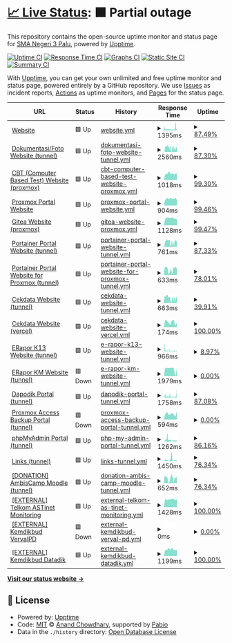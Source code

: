 # [📈 Live Status](https://status.sman3palu.sch.id): <!--live status--> **🟧 Partial outage**

This repository contains the open-source uptime monitor and status page for [SMA Negeri 3 Palu](https://sman3palu.sch.id), powered by [Upptime](https://github.com/upptime/upptime).

[![Uptime CI](https://github.com/smantriplw/uptime-services/workflows/Uptime%20CI/badge.svg)](https://github.com/smantriplw/uptime-services/actions?query=workflow%3A%22Uptime+CI%22)
[![Response Time CI](https://github.com/smantriplw/uptime-services/workflows/Response%20Time%20CI/badge.svg)](https://github.com/smantriplw/uptime-services/actions?query=workflow%3A%22Response+Time+CI%22)
[![Graphs CI](https://github.com/smantriplw/uptime-services/workflows/Graphs%20CI/badge.svg)](https://github.com/smantriplw/uptime-services/actions?query=workflow%3A%22Graphs+CI%22)
[![Static Site CI](https://github.com/smantriplw/uptime-services/workflows/Static%20Site%20CI/badge.svg)](https://github.com/smantriplw/uptime-services/actions?query=workflow%3A%22Static+Site+CI%22)
[![Summary CI](https://github.com/smantriplw/uptime-services/workflows/Summary%20CI/badge.svg)](https://github.com/smantriplw/uptime-services/actions?query=workflow%3A%22Summary+CI%22)

With [Upptime](https://upptime.js.org), you can get your own unlimited and free uptime monitor and status page, powered entirely by a GitHub repository. We use [Issues](https://github.com/smantriplw/uptime-services/issues) as incident reports, [Actions](https://github.com/smantriplw/uptime-services/actions) as uptime monitors, and [Pages](https://status.sman3palu.sch.id) for the status page.

<!--start: status pages-->
<!-- This summary is generated by Upptime (https://github.com/upptime/upptime) -->
<!-- Do not edit this manually, your changes will be overwritten -->
<!-- prettier-ignore -->
| URL | Status | History | Response Time | Uptime |
| --- | ------ | ------- | ------------- | ------ |
| <img alt="" src="https://icons.duckduckgo.com/ip3/sman3palu.sch.id.ico" height="13"> [Website](https://sman3palu.sch.id) | 🟩 Up | [website.yml](https://github.com/smantriplw/uptime-services/commits/HEAD/history/website.yml) | <details><summary><img alt="Response time graph" src="./graphs/website/response-time-week.png" height="20"> 1395ms</summary><br><a href="https://status.sman3palu.sch.id/history/website"><img alt="Response time 1054" src="https://img.shields.io/endpoint?url=https%3A%2F%2Fraw.githubusercontent.com%2Fsmantriplw%2Fuptime-services%2FHEAD%2Fapi%2Fwebsite%2Fresponse-time.json"></a><br><a href="https://status.sman3palu.sch.id/history/website"><img alt="24-hour response time 1750" src="https://img.shields.io/endpoint?url=https%3A%2F%2Fraw.githubusercontent.com%2Fsmantriplw%2Fuptime-services%2FHEAD%2Fapi%2Fwebsite%2Fresponse-time-day.json"></a><br><a href="https://status.sman3palu.sch.id/history/website"><img alt="7-day response time 1395" src="https://img.shields.io/endpoint?url=https%3A%2F%2Fraw.githubusercontent.com%2Fsmantriplw%2Fuptime-services%2FHEAD%2Fapi%2Fwebsite%2Fresponse-time-week.json"></a><br><a href="https://status.sman3palu.sch.id/history/website"><img alt="30-day response time 1144" src="https://img.shields.io/endpoint?url=https%3A%2F%2Fraw.githubusercontent.com%2Fsmantriplw%2Fuptime-services%2FHEAD%2Fapi%2Fwebsite%2Fresponse-time-month.json"></a><br><a href="https://status.sman3palu.sch.id/history/website"><img alt="1-year response time 1054" src="https://img.shields.io/endpoint?url=https%3A%2F%2Fraw.githubusercontent.com%2Fsmantriplw%2Fuptime-services%2FHEAD%2Fapi%2Fwebsite%2Fresponse-time-year.json"></a></details> | <details><summary><a href="https://status.sman3palu.sch.id/history/website">87.49%</a></summary><a href="https://status.sman3palu.sch.id/history/website"><img alt="All-time uptime 70.19%" src="https://img.shields.io/endpoint?url=https%3A%2F%2Fraw.githubusercontent.com%2Fsmantriplw%2Fuptime-services%2FHEAD%2Fapi%2Fwebsite%2Fuptime.json"></a><br><a href="https://status.sman3palu.sch.id/history/website"><img alt="24-hour uptime 94.50%" src="https://img.shields.io/endpoint?url=https%3A%2F%2Fraw.githubusercontent.com%2Fsmantriplw%2Fuptime-services%2FHEAD%2Fapi%2Fwebsite%2Fuptime-day.json"></a><br><a href="https://status.sman3palu.sch.id/history/website"><img alt="7-day uptime 87.49%" src="https://img.shields.io/endpoint?url=https%3A%2F%2Fraw.githubusercontent.com%2Fsmantriplw%2Fuptime-services%2FHEAD%2Fapi%2Fwebsite%2Fuptime-week.json"></a><br><a href="https://status.sman3palu.sch.id/history/website"><img alt="30-day uptime 69.87%" src="https://img.shields.io/endpoint?url=https%3A%2F%2Fraw.githubusercontent.com%2Fsmantriplw%2Fuptime-services%2FHEAD%2Fapi%2Fwebsite%2Fuptime-month.json"></a><br><a href="https://status.sman3palu.sch.id/history/website"><img alt="1-year uptime 70.19%" src="https://img.shields.io/endpoint?url=https%3A%2F%2Fraw.githubusercontent.com%2Fsmantriplw%2Fuptime-services%2FHEAD%2Fapi%2Fwebsite%2Fuptime-year.json"></a></details>
| <img alt="" src="https://icons.duckduckgo.com/ip3/dokumentasi.sman3palu.sch.id.ico" height="13"> [Dokumentasi/Foto Website (tunnel)](https://dokumentasi.sman3palu.sch.id/owncloud) | 🟩 Up | [dokumentasi-foto-website-tunnel.yml](https://github.com/smantriplw/uptime-services/commits/HEAD/history/dokumentasi-foto-website-tunnel.yml) | <details><summary><img alt="Response time graph" src="./graphs/dokumentasi-foto-website-tunnel/response-time-week.png" height="20"> 2560ms</summary><br><a href="https://status.sman3palu.sch.id/history/dokumentasi-foto-website-tunnel"><img alt="Response time 3926" src="https://img.shields.io/endpoint?url=https%3A%2F%2Fraw.githubusercontent.com%2Fsmantriplw%2Fuptime-services%2FHEAD%2Fapi%2Fdokumentasi-foto-website-tunnel%2Fresponse-time.json"></a><br><a href="https://status.sman3palu.sch.id/history/dokumentasi-foto-website-tunnel"><img alt="24-hour response time 2379" src="https://img.shields.io/endpoint?url=https%3A%2F%2Fraw.githubusercontent.com%2Fsmantriplw%2Fuptime-services%2FHEAD%2Fapi%2Fdokumentasi-foto-website-tunnel%2Fresponse-time-day.json"></a><br><a href="https://status.sman3palu.sch.id/history/dokumentasi-foto-website-tunnel"><img alt="7-day response time 2560" src="https://img.shields.io/endpoint?url=https%3A%2F%2Fraw.githubusercontent.com%2Fsmantriplw%2Fuptime-services%2FHEAD%2Fapi%2Fdokumentasi-foto-website-tunnel%2Fresponse-time-week.json"></a><br><a href="https://status.sman3palu.sch.id/history/dokumentasi-foto-website-tunnel"><img alt="30-day response time 4063" src="https://img.shields.io/endpoint?url=https%3A%2F%2Fraw.githubusercontent.com%2Fsmantriplw%2Fuptime-services%2FHEAD%2Fapi%2Fdokumentasi-foto-website-tunnel%2Fresponse-time-month.json"></a><br><a href="https://status.sman3palu.sch.id/history/dokumentasi-foto-website-tunnel"><img alt="1-year response time 3926" src="https://img.shields.io/endpoint?url=https%3A%2F%2Fraw.githubusercontent.com%2Fsmantriplw%2Fuptime-services%2FHEAD%2Fapi%2Fdokumentasi-foto-website-tunnel%2Fresponse-time-year.json"></a></details> | <details><summary><a href="https://status.sman3palu.sch.id/history/dokumentasi-foto-website-tunnel">87.30%</a></summary><a href="https://status.sman3palu.sch.id/history/dokumentasi-foto-website-tunnel"><img alt="All-time uptime 70.21%" src="https://img.shields.io/endpoint?url=https%3A%2F%2Fraw.githubusercontent.com%2Fsmantriplw%2Fuptime-services%2FHEAD%2Fapi%2Fdokumentasi-foto-website-tunnel%2Fuptime.json"></a><br><a href="https://status.sman3palu.sch.id/history/dokumentasi-foto-website-tunnel"><img alt="24-hour uptime 93.15%" src="https://img.shields.io/endpoint?url=https%3A%2F%2Fraw.githubusercontent.com%2Fsmantriplw%2Fuptime-services%2FHEAD%2Fapi%2Fdokumentasi-foto-website-tunnel%2Fuptime-day.json"></a><br><a href="https://status.sman3palu.sch.id/history/dokumentasi-foto-website-tunnel"><img alt="7-day uptime 87.30%" src="https://img.shields.io/endpoint?url=https%3A%2F%2Fraw.githubusercontent.com%2Fsmantriplw%2Fuptime-services%2FHEAD%2Fapi%2Fdokumentasi-foto-website-tunnel%2Fuptime-week.json"></a><br><a href="https://status.sman3palu.sch.id/history/dokumentasi-foto-website-tunnel"><img alt="30-day uptime 69.86%" src="https://img.shields.io/endpoint?url=https%3A%2F%2Fraw.githubusercontent.com%2Fsmantriplw%2Fuptime-services%2FHEAD%2Fapi%2Fdokumentasi-foto-website-tunnel%2Fuptime-month.json"></a><br><a href="https://status.sman3palu.sch.id/history/dokumentasi-foto-website-tunnel"><img alt="1-year uptime 70.21%" src="https://img.shields.io/endpoint?url=https%3A%2F%2Fraw.githubusercontent.com%2Fsmantriplw%2Fuptime-services%2FHEAD%2Fapi%2Fdokumentasi-foto-website-tunnel%2Fuptime-year.json"></a></details>
| <img alt="" src="https://icons.duckduckgo.com/ip3/cbt.sman3palu.sch.id.ico" height="13"> [CBT (Computer Based Test) Website (proxmox)](https://cbt.sman3palu.sch.id) | 🟩 Up | [cbt-computer-based-test-website-proxmox.yml](https://github.com/smantriplw/uptime-services/commits/HEAD/history/cbt-computer-based-test-website-proxmox.yml) | <details><summary><img alt="Response time graph" src="./graphs/cbt-computer-based-test-website-proxmox/response-time-week.png" height="20"> 1018ms</summary><br><a href="https://status.sman3palu.sch.id/history/cbt-computer-based-test-website-proxmox"><img alt="Response time 924" src="https://img.shields.io/endpoint?url=https%3A%2F%2Fraw.githubusercontent.com%2Fsmantriplw%2Fuptime-services%2FHEAD%2Fapi%2Fcbt-computer-based-test-website-proxmox%2Fresponse-time.json"></a><br><a href="https://status.sman3palu.sch.id/history/cbt-computer-based-test-website-proxmox"><img alt="24-hour response time 1061" src="https://img.shields.io/endpoint?url=https%3A%2F%2Fraw.githubusercontent.com%2Fsmantriplw%2Fuptime-services%2FHEAD%2Fapi%2Fcbt-computer-based-test-website-proxmox%2Fresponse-time-day.json"></a><br><a href="https://status.sman3palu.sch.id/history/cbt-computer-based-test-website-proxmox"><img alt="7-day response time 1018" src="https://img.shields.io/endpoint?url=https%3A%2F%2Fraw.githubusercontent.com%2Fsmantriplw%2Fuptime-services%2FHEAD%2Fapi%2Fcbt-computer-based-test-website-proxmox%2Fresponse-time-week.json"></a><br><a href="https://status.sman3palu.sch.id/history/cbt-computer-based-test-website-proxmox"><img alt="30-day response time 939" src="https://img.shields.io/endpoint?url=https%3A%2F%2Fraw.githubusercontent.com%2Fsmantriplw%2Fuptime-services%2FHEAD%2Fapi%2Fcbt-computer-based-test-website-proxmox%2Fresponse-time-month.json"></a><br><a href="https://status.sman3palu.sch.id/history/cbt-computer-based-test-website-proxmox"><img alt="1-year response time 924" src="https://img.shields.io/endpoint?url=https%3A%2F%2Fraw.githubusercontent.com%2Fsmantriplw%2Fuptime-services%2FHEAD%2Fapi%2Fcbt-computer-based-test-website-proxmox%2Fresponse-time-year.json"></a></details> | <details><summary><a href="https://status.sman3palu.sch.id/history/cbt-computer-based-test-website-proxmox">99.30%</a></summary><a href="https://status.sman3palu.sch.id/history/cbt-computer-based-test-website-proxmox"><img alt="All-time uptime 99.49%" src="https://img.shields.io/endpoint?url=https%3A%2F%2Fraw.githubusercontent.com%2Fsmantriplw%2Fuptime-services%2FHEAD%2Fapi%2Fcbt-computer-based-test-website-proxmox%2Fuptime.json"></a><br><a href="https://status.sman3palu.sch.id/history/cbt-computer-based-test-website-proxmox"><img alt="24-hour uptime 100.00%" src="https://img.shields.io/endpoint?url=https%3A%2F%2Fraw.githubusercontent.com%2Fsmantriplw%2Fuptime-services%2FHEAD%2Fapi%2Fcbt-computer-based-test-website-proxmox%2Fuptime-day.json"></a><br><a href="https://status.sman3palu.sch.id/history/cbt-computer-based-test-website-proxmox"><img alt="7-day uptime 99.30%" src="https://img.shields.io/endpoint?url=https%3A%2F%2Fraw.githubusercontent.com%2Fsmantriplw%2Fuptime-services%2FHEAD%2Fapi%2Fcbt-computer-based-test-website-proxmox%2Fuptime-week.json"></a><br><a href="https://status.sman3palu.sch.id/history/cbt-computer-based-test-website-proxmox"><img alt="30-day uptime 99.47%" src="https://img.shields.io/endpoint?url=https%3A%2F%2Fraw.githubusercontent.com%2Fsmantriplw%2Fuptime-services%2FHEAD%2Fapi%2Fcbt-computer-based-test-website-proxmox%2Fuptime-month.json"></a><br><a href="https://status.sman3palu.sch.id/history/cbt-computer-based-test-website-proxmox"><img alt="1-year uptime 99.49%" src="https://img.shields.io/endpoint?url=https%3A%2F%2Fraw.githubusercontent.com%2Fsmantriplw%2Fuptime-services%2FHEAD%2Fapi%2Fcbt-computer-based-test-website-proxmox%2Fuptime-year.json"></a></details>
| <img alt="" src="https://icons.duckduckgo.com/ip3/proxmox.sman3palu.sch.id.ico" height="13"> [Proxmox Portal Website](https://proxmox.sman3palu.sch.id) | 🟩 Up | [proxmox-portal-website.yml](https://github.com/smantriplw/uptime-services/commits/HEAD/history/proxmox-portal-website.yml) | <details><summary><img alt="Response time graph" src="./graphs/proxmox-portal-website/response-time-week.png" height="20"> 904ms</summary><br><a href="https://status.sman3palu.sch.id/history/proxmox-portal-website"><img alt="Response time 872" src="https://img.shields.io/endpoint?url=https%3A%2F%2Fraw.githubusercontent.com%2Fsmantriplw%2Fuptime-services%2FHEAD%2Fapi%2Fproxmox-portal-website%2Fresponse-time.json"></a><br><a href="https://status.sman3palu.sch.id/history/proxmox-portal-website"><img alt="24-hour response time 727" src="https://img.shields.io/endpoint?url=https%3A%2F%2Fraw.githubusercontent.com%2Fsmantriplw%2Fuptime-services%2FHEAD%2Fapi%2Fproxmox-portal-website%2Fresponse-time-day.json"></a><br><a href="https://status.sman3palu.sch.id/history/proxmox-portal-website"><img alt="7-day response time 904" src="https://img.shields.io/endpoint?url=https%3A%2F%2Fraw.githubusercontent.com%2Fsmantriplw%2Fuptime-services%2FHEAD%2Fapi%2Fproxmox-portal-website%2Fresponse-time-week.json"></a><br><a href="https://status.sman3palu.sch.id/history/proxmox-portal-website"><img alt="30-day response time 884" src="https://img.shields.io/endpoint?url=https%3A%2F%2Fraw.githubusercontent.com%2Fsmantriplw%2Fuptime-services%2FHEAD%2Fapi%2Fproxmox-portal-website%2Fresponse-time-month.json"></a><br><a href="https://status.sman3palu.sch.id/history/proxmox-portal-website"><img alt="1-year response time 872" src="https://img.shields.io/endpoint?url=https%3A%2F%2Fraw.githubusercontent.com%2Fsmantriplw%2Fuptime-services%2FHEAD%2Fapi%2Fproxmox-portal-website%2Fresponse-time-year.json"></a></details> | <details><summary><a href="https://status.sman3palu.sch.id/history/proxmox-portal-website">99.46%</a></summary><a href="https://status.sman3palu.sch.id/history/proxmox-portal-website"><img alt="All-time uptime 99.53%" src="https://img.shields.io/endpoint?url=https%3A%2F%2Fraw.githubusercontent.com%2Fsmantriplw%2Fuptime-services%2FHEAD%2Fapi%2Fproxmox-portal-website%2Fuptime.json"></a><br><a href="https://status.sman3palu.sch.id/history/proxmox-portal-website"><img alt="24-hour uptime 100.00%" src="https://img.shields.io/endpoint?url=https%3A%2F%2Fraw.githubusercontent.com%2Fsmantriplw%2Fuptime-services%2FHEAD%2Fapi%2Fproxmox-portal-website%2Fuptime-day.json"></a><br><a href="https://status.sman3palu.sch.id/history/proxmox-portal-website"><img alt="7-day uptime 99.46%" src="https://img.shields.io/endpoint?url=https%3A%2F%2Fraw.githubusercontent.com%2Fsmantriplw%2Fuptime-services%2FHEAD%2Fapi%2Fproxmox-portal-website%2Fuptime-week.json"></a><br><a href="https://status.sman3palu.sch.id/history/proxmox-portal-website"><img alt="30-day uptime 99.52%" src="https://img.shields.io/endpoint?url=https%3A%2F%2Fraw.githubusercontent.com%2Fsmantriplw%2Fuptime-services%2FHEAD%2Fapi%2Fproxmox-portal-website%2Fuptime-month.json"></a><br><a href="https://status.sman3palu.sch.id/history/proxmox-portal-website"><img alt="1-year uptime 99.53%" src="https://img.shields.io/endpoint?url=https%3A%2F%2Fraw.githubusercontent.com%2Fsmantriplw%2Fuptime-services%2FHEAD%2Fapi%2Fproxmox-portal-website%2Fuptime-year.json"></a></details>
| <img alt="" src="https://icons.duckduckgo.com/ip3/git.sman3palu.sch.id.ico" height="13"> [Gitea Website (proxmox)](https://git.sman3palu.sch.id) | 🟩 Up | [gitea-website-proxmox.yml](https://github.com/smantriplw/uptime-services/commits/HEAD/history/gitea-website-proxmox.yml) | <details><summary><img alt="Response time graph" src="./graphs/gitea-website-proxmox/response-time-week.png" height="20"> 1128ms</summary><br><a href="https://status.sman3palu.sch.id/history/gitea-website-proxmox"><img alt="Response time 1991" src="https://img.shields.io/endpoint?url=https%3A%2F%2Fraw.githubusercontent.com%2Fsmantriplw%2Fuptime-services%2FHEAD%2Fapi%2Fgitea-website-proxmox%2Fresponse-time.json"></a><br><a href="https://status.sman3palu.sch.id/history/gitea-website-proxmox"><img alt="24-hour response time 971" src="https://img.shields.io/endpoint?url=https%3A%2F%2Fraw.githubusercontent.com%2Fsmantriplw%2Fuptime-services%2FHEAD%2Fapi%2Fgitea-website-proxmox%2Fresponse-time-day.json"></a><br><a href="https://status.sman3palu.sch.id/history/gitea-website-proxmox"><img alt="7-day response time 1128" src="https://img.shields.io/endpoint?url=https%3A%2F%2Fraw.githubusercontent.com%2Fsmantriplw%2Fuptime-services%2FHEAD%2Fapi%2Fgitea-website-proxmox%2Fresponse-time-week.json"></a><br><a href="https://status.sman3palu.sch.id/history/gitea-website-proxmox"><img alt="30-day response time 2035" src="https://img.shields.io/endpoint?url=https%3A%2F%2Fraw.githubusercontent.com%2Fsmantriplw%2Fuptime-services%2FHEAD%2Fapi%2Fgitea-website-proxmox%2Fresponse-time-month.json"></a><br><a href="https://status.sman3palu.sch.id/history/gitea-website-proxmox"><img alt="1-year response time 1991" src="https://img.shields.io/endpoint?url=https%3A%2F%2Fraw.githubusercontent.com%2Fsmantriplw%2Fuptime-services%2FHEAD%2Fapi%2Fgitea-website-proxmox%2Fresponse-time-year.json"></a></details> | <details><summary><a href="https://status.sman3palu.sch.id/history/gitea-website-proxmox">99.47%</a></summary><a href="https://status.sman3palu.sch.id/history/gitea-website-proxmox"><img alt="All-time uptime 98.56%" src="https://img.shields.io/endpoint?url=https%3A%2F%2Fraw.githubusercontent.com%2Fsmantriplw%2Fuptime-services%2FHEAD%2Fapi%2Fgitea-website-proxmox%2Fuptime.json"></a><br><a href="https://status.sman3palu.sch.id/history/gitea-website-proxmox"><img alt="24-hour uptime 100.00%" src="https://img.shields.io/endpoint?url=https%3A%2F%2Fraw.githubusercontent.com%2Fsmantriplw%2Fuptime-services%2FHEAD%2Fapi%2Fgitea-website-proxmox%2Fuptime-day.json"></a><br><a href="https://status.sman3palu.sch.id/history/gitea-website-proxmox"><img alt="7-day uptime 99.47%" src="https://img.shields.io/endpoint?url=https%3A%2F%2Fraw.githubusercontent.com%2Fsmantriplw%2Fuptime-services%2FHEAD%2Fapi%2Fgitea-website-proxmox%2Fuptime-week.json"></a><br><a href="https://status.sman3palu.sch.id/history/gitea-website-proxmox"><img alt="30-day uptime 98.53%" src="https://img.shields.io/endpoint?url=https%3A%2F%2Fraw.githubusercontent.com%2Fsmantriplw%2Fuptime-services%2FHEAD%2Fapi%2Fgitea-website-proxmox%2Fuptime-month.json"></a><br><a href="https://status.sman3palu.sch.id/history/gitea-website-proxmox"><img alt="1-year uptime 98.56%" src="https://img.shields.io/endpoint?url=https%3A%2F%2Fraw.githubusercontent.com%2Fsmantriplw%2Fuptime-services%2FHEAD%2Fapi%2Fgitea-website-proxmox%2Fuptime-year.json"></a></details>
| <img alt="" src="https://icons.duckduckgo.com/ip3/docker.sman3palu.sch.id.ico" height="13"> [Portainer Portal Website (tunnel)](https://docker.sman3palu.sch.id) | 🟩 Up | [portainer-portal-website-tunnel.yml](https://github.com/smantriplw/uptime-services/commits/HEAD/history/portainer-portal-website-tunnel.yml) | <details><summary><img alt="Response time graph" src="./graphs/portainer-portal-website-tunnel/response-time-week.png" height="20"> 761ms</summary><br><a href="https://status.sman3palu.sch.id/history/portainer-portal-website-tunnel"><img alt="Response time 786" src="https://img.shields.io/endpoint?url=https%3A%2F%2Fraw.githubusercontent.com%2Fsmantriplw%2Fuptime-services%2FHEAD%2Fapi%2Fportainer-portal-website-tunnel%2Fresponse-time.json"></a><br><a href="https://status.sman3palu.sch.id/history/portainer-portal-website-tunnel"><img alt="24-hour response time 716" src="https://img.shields.io/endpoint?url=https%3A%2F%2Fraw.githubusercontent.com%2Fsmantriplw%2Fuptime-services%2FHEAD%2Fapi%2Fportainer-portal-website-tunnel%2Fresponse-time-day.json"></a><br><a href="https://status.sman3palu.sch.id/history/portainer-portal-website-tunnel"><img alt="7-day response time 761" src="https://img.shields.io/endpoint?url=https%3A%2F%2Fraw.githubusercontent.com%2Fsmantriplw%2Fuptime-services%2FHEAD%2Fapi%2Fportainer-portal-website-tunnel%2Fresponse-time-week.json"></a><br><a href="https://status.sman3palu.sch.id/history/portainer-portal-website-tunnel"><img alt="30-day response time 802" src="https://img.shields.io/endpoint?url=https%3A%2F%2Fraw.githubusercontent.com%2Fsmantriplw%2Fuptime-services%2FHEAD%2Fapi%2Fportainer-portal-website-tunnel%2Fresponse-time-month.json"></a><br><a href="https://status.sman3palu.sch.id/history/portainer-portal-website-tunnel"><img alt="1-year response time 786" src="https://img.shields.io/endpoint?url=https%3A%2F%2Fraw.githubusercontent.com%2Fsmantriplw%2Fuptime-services%2FHEAD%2Fapi%2Fportainer-portal-website-tunnel%2Fresponse-time-year.json"></a></details> | <details><summary><a href="https://status.sman3palu.sch.id/history/portainer-portal-website-tunnel">87.33%</a></summary><a href="https://status.sman3palu.sch.id/history/portainer-portal-website-tunnel"><img alt="All-time uptime 70.20%" src="https://img.shields.io/endpoint?url=https%3A%2F%2Fraw.githubusercontent.com%2Fsmantriplw%2Fuptime-services%2FHEAD%2Fapi%2Fportainer-portal-website-tunnel%2Fuptime.json"></a><br><a href="https://status.sman3palu.sch.id/history/portainer-portal-website-tunnel"><img alt="24-hour uptime 93.14%" src="https://img.shields.io/endpoint?url=https%3A%2F%2Fraw.githubusercontent.com%2Fsmantriplw%2Fuptime-services%2FHEAD%2Fapi%2Fportainer-portal-website-tunnel%2Fuptime-day.json"></a><br><a href="https://status.sman3palu.sch.id/history/portainer-portal-website-tunnel"><img alt="7-day uptime 87.33%" src="https://img.shields.io/endpoint?url=https%3A%2F%2Fraw.githubusercontent.com%2Fsmantriplw%2Fuptime-services%2FHEAD%2Fapi%2Fportainer-portal-website-tunnel%2Fuptime-week.json"></a><br><a href="https://status.sman3palu.sch.id/history/portainer-portal-website-tunnel"><img alt="30-day uptime 69.85%" src="https://img.shields.io/endpoint?url=https%3A%2F%2Fraw.githubusercontent.com%2Fsmantriplw%2Fuptime-services%2FHEAD%2Fapi%2Fportainer-portal-website-tunnel%2Fuptime-month.json"></a><br><a href="https://status.sman3palu.sch.id/history/portainer-portal-website-tunnel"><img alt="1-year uptime 70.20%" src="https://img.shields.io/endpoint?url=https%3A%2F%2Fraw.githubusercontent.com%2Fsmantriplw%2Fuptime-services%2FHEAD%2Fapi%2Fportainer-portal-website-tunnel%2Fuptime-year.json"></a></details>
| <img alt="" src="https://icons.duckduckgo.com/ip3/portainer.sman3palu.sch.id.ico" height="13"> [Portainer Portal Website for Proxmox (tunnel)](https://portainer.sman3palu.sch.id) | 🟩 Up | [portainer-portal-website-for-proxmox-tunnel.yml](https://github.com/smantriplw/uptime-services/commits/HEAD/history/portainer-portal-website-for-proxmox-tunnel.yml) | <details><summary><img alt="Response time graph" src="./graphs/portainer-portal-website-for-proxmox-tunnel/response-time-week.png" height="20"> 633ms</summary><br><a href="https://status.sman3palu.sch.id/history/portainer-portal-website-for-proxmox-tunnel"><img alt="Response time 633" src="https://img.shields.io/endpoint?url=https%3A%2F%2Fraw.githubusercontent.com%2Fsmantriplw%2Fuptime-services%2FHEAD%2Fapi%2Fportainer-portal-website-for-proxmox-tunnel%2Fresponse-time.json"></a><br><a href="https://status.sman3palu.sch.id/history/portainer-portal-website-for-proxmox-tunnel"><img alt="24-hour response time 671" src="https://img.shields.io/endpoint?url=https%3A%2F%2Fraw.githubusercontent.com%2Fsmantriplw%2Fuptime-services%2FHEAD%2Fapi%2Fportainer-portal-website-for-proxmox-tunnel%2Fresponse-time-day.json"></a><br><a href="https://status.sman3palu.sch.id/history/portainer-portal-website-for-proxmox-tunnel"><img alt="7-day response time 633" src="https://img.shields.io/endpoint?url=https%3A%2F%2Fraw.githubusercontent.com%2Fsmantriplw%2Fuptime-services%2FHEAD%2Fapi%2Fportainer-portal-website-for-proxmox-tunnel%2Fresponse-time-week.json"></a><br><a href="https://status.sman3palu.sch.id/history/portainer-portal-website-for-proxmox-tunnel"><img alt="30-day response time 633" src="https://img.shields.io/endpoint?url=https%3A%2F%2Fraw.githubusercontent.com%2Fsmantriplw%2Fuptime-services%2FHEAD%2Fapi%2Fportainer-portal-website-for-proxmox-tunnel%2Fresponse-time-month.json"></a><br><a href="https://status.sman3palu.sch.id/history/portainer-portal-website-for-proxmox-tunnel"><img alt="1-year response time 633" src="https://img.shields.io/endpoint?url=https%3A%2F%2Fraw.githubusercontent.com%2Fsmantriplw%2Fuptime-services%2FHEAD%2Fapi%2Fportainer-portal-website-for-proxmox-tunnel%2Fresponse-time-year.json"></a></details> | <details><summary><a href="https://status.sman3palu.sch.id/history/portainer-portal-website-for-proxmox-tunnel">78.01%</a></summary><a href="https://status.sman3palu.sch.id/history/portainer-portal-website-for-proxmox-tunnel"><img alt="All-time uptime 78.01%" src="https://img.shields.io/endpoint?url=https%3A%2F%2Fraw.githubusercontent.com%2Fsmantriplw%2Fuptime-services%2FHEAD%2Fapi%2Fportainer-portal-website-for-proxmox-tunnel%2Fuptime.json"></a><br><a href="https://status.sman3palu.sch.id/history/portainer-portal-website-for-proxmox-tunnel"><img alt="24-hour uptime 95.94%" src="https://img.shields.io/endpoint?url=https%3A%2F%2Fraw.githubusercontent.com%2Fsmantriplw%2Fuptime-services%2FHEAD%2Fapi%2Fportainer-portal-website-for-proxmox-tunnel%2Fuptime-day.json"></a><br><a href="https://status.sman3palu.sch.id/history/portainer-portal-website-for-proxmox-tunnel"><img alt="7-day uptime 78.01%" src="https://img.shields.io/endpoint?url=https%3A%2F%2Fraw.githubusercontent.com%2Fsmantriplw%2Fuptime-services%2FHEAD%2Fapi%2Fportainer-portal-website-for-proxmox-tunnel%2Fuptime-week.json"></a><br><a href="https://status.sman3palu.sch.id/history/portainer-portal-website-for-proxmox-tunnel"><img alt="30-day uptime 78.01%" src="https://img.shields.io/endpoint?url=https%3A%2F%2Fraw.githubusercontent.com%2Fsmantriplw%2Fuptime-services%2FHEAD%2Fapi%2Fportainer-portal-website-for-proxmox-tunnel%2Fuptime-month.json"></a><br><a href="https://status.sman3palu.sch.id/history/portainer-portal-website-for-proxmox-tunnel"><img alt="1-year uptime 78.01%" src="https://img.shields.io/endpoint?url=https%3A%2F%2Fraw.githubusercontent.com%2Fsmantriplw%2Fuptime-services%2FHEAD%2Fapi%2Fportainer-portal-website-for-proxmox-tunnel%2Fuptime-year.json"></a></details>
| <img alt="" src="https://icons.duckduckgo.com/ip3/cekdata.sman3palu.sch.id.ico" height="13"> [Cekdata Website (tunnel)](https://cekdata.sman3palu.sch.id) | 🟩 Up | [cekdata-website-tunnel.yml](https://github.com/smantriplw/uptime-services/commits/HEAD/history/cekdata-website-tunnel.yml) | <details><summary><img alt="Response time graph" src="./graphs/cekdata-website-tunnel/response-time-week.png" height="20"> 663ms</summary><br><a href="https://status.sman3palu.sch.id/history/cekdata-website-tunnel"><img alt="Response time 546" src="https://img.shields.io/endpoint?url=https%3A%2F%2Fraw.githubusercontent.com%2Fsmantriplw%2Fuptime-services%2FHEAD%2Fapi%2Fcekdata-website-tunnel%2Fresponse-time.json"></a><br><a href="https://status.sman3palu.sch.id/history/cekdata-website-tunnel"><img alt="24-hour response time 566" src="https://img.shields.io/endpoint?url=https%3A%2F%2Fraw.githubusercontent.com%2Fsmantriplw%2Fuptime-services%2FHEAD%2Fapi%2Fcekdata-website-tunnel%2Fresponse-time-day.json"></a><br><a href="https://status.sman3palu.sch.id/history/cekdata-website-tunnel"><img alt="7-day response time 663" src="https://img.shields.io/endpoint?url=https%3A%2F%2Fraw.githubusercontent.com%2Fsmantriplw%2Fuptime-services%2FHEAD%2Fapi%2Fcekdata-website-tunnel%2Fresponse-time-week.json"></a><br><a href="https://status.sman3palu.sch.id/history/cekdata-website-tunnel"><img alt="30-day response time 595" src="https://img.shields.io/endpoint?url=https%3A%2F%2Fraw.githubusercontent.com%2Fsmantriplw%2Fuptime-services%2FHEAD%2Fapi%2Fcekdata-website-tunnel%2Fresponse-time-month.json"></a><br><a href="https://status.sman3palu.sch.id/history/cekdata-website-tunnel"><img alt="1-year response time 546" src="https://img.shields.io/endpoint?url=https%3A%2F%2Fraw.githubusercontent.com%2Fsmantriplw%2Fuptime-services%2FHEAD%2Fapi%2Fcekdata-website-tunnel%2Fresponse-time-year.json"></a></details> | <details><summary><a href="https://status.sman3palu.sch.id/history/cekdata-website-tunnel">39.91%</a></summary><a href="https://status.sman3palu.sch.id/history/cekdata-website-tunnel"><img alt="All-time uptime 8.98%" src="https://img.shields.io/endpoint?url=https%3A%2F%2Fraw.githubusercontent.com%2Fsmantriplw%2Fuptime-services%2FHEAD%2Fapi%2Fcekdata-website-tunnel%2Fuptime.json"></a><br><a href="https://status.sman3palu.sch.id/history/cekdata-website-tunnel"><img alt="24-hour uptime 93.14%" src="https://img.shields.io/endpoint?url=https%3A%2F%2Fraw.githubusercontent.com%2Fsmantriplw%2Fuptime-services%2FHEAD%2Fapi%2Fcekdata-website-tunnel%2Fuptime-day.json"></a><br><a href="https://status.sman3palu.sch.id/history/cekdata-website-tunnel"><img alt="7-day uptime 39.91%" src="https://img.shields.io/endpoint?url=https%3A%2F%2Fraw.githubusercontent.com%2Fsmantriplw%2Fuptime-services%2FHEAD%2Fapi%2Fcekdata-website-tunnel%2Fuptime-week.json"></a><br><a href="https://status.sman3palu.sch.id/history/cekdata-website-tunnel"><img alt="30-day uptime 7.28%" src="https://img.shields.io/endpoint?url=https%3A%2F%2Fraw.githubusercontent.com%2Fsmantriplw%2Fuptime-services%2FHEAD%2Fapi%2Fcekdata-website-tunnel%2Fuptime-month.json"></a><br><a href="https://status.sman3palu.sch.id/history/cekdata-website-tunnel"><img alt="1-year uptime 8.98%" src="https://img.shields.io/endpoint?url=https%3A%2F%2Fraw.githubusercontent.com%2Fsmantriplw%2Fuptime-services%2FHEAD%2Fapi%2Fcekdata-website-tunnel%2Fuptime-year.json"></a></details>
| <img alt="" src="https://icons.duckduckgo.com/ip3/cekdata-v2.sman3palu.sch.id.ico" height="13"> [Cekdata Website (vercel)](https://cekdata-v2.sman3palu.sch.id) | 🟩 Up | [cekdata-website-vercel.yml](https://github.com/smantriplw/uptime-services/commits/HEAD/history/cekdata-website-vercel.yml) | <details><summary><img alt="Response time graph" src="./graphs/cekdata-website-vercel/response-time-week.png" height="20"> 174ms</summary><br><a href="https://status.sman3palu.sch.id/history/cekdata-website-vercel"><img alt="Response time 202" src="https://img.shields.io/endpoint?url=https%3A%2F%2Fraw.githubusercontent.com%2Fsmantriplw%2Fuptime-services%2FHEAD%2Fapi%2Fcekdata-website-vercel%2Fresponse-time.json"></a><br><a href="https://status.sman3palu.sch.id/history/cekdata-website-vercel"><img alt="24-hour response time 151" src="https://img.shields.io/endpoint?url=https%3A%2F%2Fraw.githubusercontent.com%2Fsmantriplw%2Fuptime-services%2FHEAD%2Fapi%2Fcekdata-website-vercel%2Fresponse-time-day.json"></a><br><a href="https://status.sman3palu.sch.id/history/cekdata-website-vercel"><img alt="7-day response time 174" src="https://img.shields.io/endpoint?url=https%3A%2F%2Fraw.githubusercontent.com%2Fsmantriplw%2Fuptime-services%2FHEAD%2Fapi%2Fcekdata-website-vercel%2Fresponse-time-week.json"></a><br><a href="https://status.sman3palu.sch.id/history/cekdata-website-vercel"><img alt="30-day response time 179" src="https://img.shields.io/endpoint?url=https%3A%2F%2Fraw.githubusercontent.com%2Fsmantriplw%2Fuptime-services%2FHEAD%2Fapi%2Fcekdata-website-vercel%2Fresponse-time-month.json"></a><br><a href="https://status.sman3palu.sch.id/history/cekdata-website-vercel"><img alt="1-year response time 202" src="https://img.shields.io/endpoint?url=https%3A%2F%2Fraw.githubusercontent.com%2Fsmantriplw%2Fuptime-services%2FHEAD%2Fapi%2Fcekdata-website-vercel%2Fresponse-time-year.json"></a></details> | <details><summary><a href="https://status.sman3palu.sch.id/history/cekdata-website-vercel">100.00%</a></summary><a href="https://status.sman3palu.sch.id/history/cekdata-website-vercel"><img alt="All-time uptime 100.00%" src="https://img.shields.io/endpoint?url=https%3A%2F%2Fraw.githubusercontent.com%2Fsmantriplw%2Fuptime-services%2FHEAD%2Fapi%2Fcekdata-website-vercel%2Fuptime.json"></a><br><a href="https://status.sman3palu.sch.id/history/cekdata-website-vercel"><img alt="24-hour uptime 100.00%" src="https://img.shields.io/endpoint?url=https%3A%2F%2Fraw.githubusercontent.com%2Fsmantriplw%2Fuptime-services%2FHEAD%2Fapi%2Fcekdata-website-vercel%2Fuptime-day.json"></a><br><a href="https://status.sman3palu.sch.id/history/cekdata-website-vercel"><img alt="7-day uptime 100.00%" src="https://img.shields.io/endpoint?url=https%3A%2F%2Fraw.githubusercontent.com%2Fsmantriplw%2Fuptime-services%2FHEAD%2Fapi%2Fcekdata-website-vercel%2Fuptime-week.json"></a><br><a href="https://status.sman3palu.sch.id/history/cekdata-website-vercel"><img alt="30-day uptime 100.00%" src="https://img.shields.io/endpoint?url=https%3A%2F%2Fraw.githubusercontent.com%2Fsmantriplw%2Fuptime-services%2FHEAD%2Fapi%2Fcekdata-website-vercel%2Fuptime-month.json"></a><br><a href="https://status.sman3palu.sch.id/history/cekdata-website-vercel"><img alt="1-year uptime 100.00%" src="https://img.shields.io/endpoint?url=https%3A%2F%2Fraw.githubusercontent.com%2Fsmantriplw%2Fuptime-services%2FHEAD%2Fapi%2Fcekdata-website-vercel%2Fuptime-year.json"></a></details>
| <img alt="" src="https://icons.duckduckgo.com/ip3/erapor.sman3palu.sch.id.ico" height="13"> [ERapor K13 Website (tunnel)](https://erapor.sman3palu.sch.id) | 🟩 Up | [e-rapor-k13-website-tunnel.yml](https://github.com/smantriplw/uptime-services/commits/HEAD/history/e-rapor-k13-website-tunnel.yml) | <details><summary><img alt="Response time graph" src="./graphs/e-rapor-k13-website-tunnel/response-time-week.png" height="20"> 966ms</summary><br><a href="https://status.sman3palu.sch.id/history/e-rapor-k13-website-tunnel"><img alt="Response time 1030" src="https://img.shields.io/endpoint?url=https%3A%2F%2Fraw.githubusercontent.com%2Fsmantriplw%2Fuptime-services%2FHEAD%2Fapi%2Fe-rapor-k13-website-tunnel%2Fresponse-time.json"></a><br><a href="https://status.sman3palu.sch.id/history/e-rapor-k13-website-tunnel"><img alt="24-hour response time 735" src="https://img.shields.io/endpoint?url=https%3A%2F%2Fraw.githubusercontent.com%2Fsmantriplw%2Fuptime-services%2FHEAD%2Fapi%2Fe-rapor-k13-website-tunnel%2Fresponse-time-day.json"></a><br><a href="https://status.sman3palu.sch.id/history/e-rapor-k13-website-tunnel"><img alt="7-day response time 966" src="https://img.shields.io/endpoint?url=https%3A%2F%2Fraw.githubusercontent.com%2Fsmantriplw%2Fuptime-services%2FHEAD%2Fapi%2Fe-rapor-k13-website-tunnel%2Fresponse-time-week.json"></a><br><a href="https://status.sman3palu.sch.id/history/e-rapor-k13-website-tunnel"><img alt="30-day response time 1045" src="https://img.shields.io/endpoint?url=https%3A%2F%2Fraw.githubusercontent.com%2Fsmantriplw%2Fuptime-services%2FHEAD%2Fapi%2Fe-rapor-k13-website-tunnel%2Fresponse-time-month.json"></a><br><a href="https://status.sman3palu.sch.id/history/e-rapor-k13-website-tunnel"><img alt="1-year response time 1030" src="https://img.shields.io/endpoint?url=https%3A%2F%2Fraw.githubusercontent.com%2Fsmantriplw%2Fuptime-services%2FHEAD%2Fapi%2Fe-rapor-k13-website-tunnel%2Fresponse-time-year.json"></a></details> | <details><summary><a href="https://status.sman3palu.sch.id/history/e-rapor-k13-website-tunnel">8.97%</a></summary><a href="https://status.sman3palu.sch.id/history/e-rapor-k13-website-tunnel"><img alt="All-time uptime 72.52%" src="https://img.shields.io/endpoint?url=https%3A%2F%2Fraw.githubusercontent.com%2Fsmantriplw%2Fuptime-services%2FHEAD%2Fapi%2Fe-rapor-k13-website-tunnel%2Fuptime.json"></a><br><a href="https://status.sman3palu.sch.id/history/e-rapor-k13-website-tunnel"><img alt="24-hour uptime 21.81%" src="https://img.shields.io/endpoint?url=https%3A%2F%2Fraw.githubusercontent.com%2Fsmantriplw%2Fuptime-services%2FHEAD%2Fapi%2Fe-rapor-k13-website-tunnel%2Fuptime-day.json"></a><br><a href="https://status.sman3palu.sch.id/history/e-rapor-k13-website-tunnel"><img alt="7-day uptime 8.97%" src="https://img.shields.io/endpoint?url=https%3A%2F%2Fraw.githubusercontent.com%2Fsmantriplw%2Fuptime-services%2FHEAD%2Fapi%2Fe-rapor-k13-website-tunnel%2Fuptime-week.json"></a><br><a href="https://status.sman3palu.sch.id/history/e-rapor-k13-website-tunnel"><img alt="30-day uptime 71.92%" src="https://img.shields.io/endpoint?url=https%3A%2F%2Fraw.githubusercontent.com%2Fsmantriplw%2Fuptime-services%2FHEAD%2Fapi%2Fe-rapor-k13-website-tunnel%2Fuptime-month.json"></a><br><a href="https://status.sman3palu.sch.id/history/e-rapor-k13-website-tunnel"><img alt="1-year uptime 72.52%" src="https://img.shields.io/endpoint?url=https%3A%2F%2Fraw.githubusercontent.com%2Fsmantriplw%2Fuptime-services%2FHEAD%2Fapi%2Fe-rapor-k13-website-tunnel%2Fuptime-year.json"></a></details>
| <img alt="" src="https://icons.duckduckgo.com/ip3/eraporkm.sman3palu.sch.id.ico" height="13"> [ERapor KM Website (tunnel)](https://eraporkm.sman3palu.sch.id) | 🟥 Down | [e-rapor-km-website-tunnel.yml](https://github.com/smantriplw/uptime-services/commits/HEAD/history/e-rapor-km-website-tunnel.yml) | <details><summary><img alt="Response time graph" src="./graphs/e-rapor-km-website-tunnel/response-time-week.png" height="20"> 1979ms</summary><br><a href="https://status.sman3palu.sch.id/history/e-rapor-km-website-tunnel"><img alt="Response time 2059" src="https://img.shields.io/endpoint?url=https%3A%2F%2Fraw.githubusercontent.com%2Fsmantriplw%2Fuptime-services%2FHEAD%2Fapi%2Fe-rapor-km-website-tunnel%2Fresponse-time.json"></a><br><a href="https://status.sman3palu.sch.id/history/e-rapor-km-website-tunnel"><img alt="24-hour response time 2153" src="https://img.shields.io/endpoint?url=https%3A%2F%2Fraw.githubusercontent.com%2Fsmantriplw%2Fuptime-services%2FHEAD%2Fapi%2Fe-rapor-km-website-tunnel%2Fresponse-time-day.json"></a><br><a href="https://status.sman3palu.sch.id/history/e-rapor-km-website-tunnel"><img alt="7-day response time 1979" src="https://img.shields.io/endpoint?url=https%3A%2F%2Fraw.githubusercontent.com%2Fsmantriplw%2Fuptime-services%2FHEAD%2Fapi%2Fe-rapor-km-website-tunnel%2Fresponse-time-week.json"></a><br><a href="https://status.sman3palu.sch.id/history/e-rapor-km-website-tunnel"><img alt="30-day response time 2117" src="https://img.shields.io/endpoint?url=https%3A%2F%2Fraw.githubusercontent.com%2Fsmantriplw%2Fuptime-services%2FHEAD%2Fapi%2Fe-rapor-km-website-tunnel%2Fresponse-time-month.json"></a><br><a href="https://status.sman3palu.sch.id/history/e-rapor-km-website-tunnel"><img alt="1-year response time 2059" src="https://img.shields.io/endpoint?url=https%3A%2F%2Fraw.githubusercontent.com%2Fsmantriplw%2Fuptime-services%2FHEAD%2Fapi%2Fe-rapor-km-website-tunnel%2Fresponse-time-year.json"></a></details> | <details><summary><a href="https://status.sman3palu.sch.id/history/e-rapor-km-website-tunnel">0.00%</a></summary><a href="https://status.sman3palu.sch.id/history/e-rapor-km-website-tunnel"><img alt="All-time uptime 0.00%" src="https://img.shields.io/endpoint?url=https%3A%2F%2Fraw.githubusercontent.com%2Fsmantriplw%2Fuptime-services%2FHEAD%2Fapi%2Fe-rapor-km-website-tunnel%2Fuptime.json"></a><br><a href="https://status.sman3palu.sch.id/history/e-rapor-km-website-tunnel"><img alt="24-hour uptime 0.00%" src="https://img.shields.io/endpoint?url=https%3A%2F%2Fraw.githubusercontent.com%2Fsmantriplw%2Fuptime-services%2FHEAD%2Fapi%2Fe-rapor-km-website-tunnel%2Fuptime-day.json"></a><br><a href="https://status.sman3palu.sch.id/history/e-rapor-km-website-tunnel"><img alt="7-day uptime 0.00%" src="https://img.shields.io/endpoint?url=https%3A%2F%2Fraw.githubusercontent.com%2Fsmantriplw%2Fuptime-services%2FHEAD%2Fapi%2Fe-rapor-km-website-tunnel%2Fuptime-week.json"></a><br><a href="https://status.sman3palu.sch.id/history/e-rapor-km-website-tunnel"><img alt="30-day uptime 0.00%" src="https://img.shields.io/endpoint?url=https%3A%2F%2Fraw.githubusercontent.com%2Fsmantriplw%2Fuptime-services%2FHEAD%2Fapi%2Fe-rapor-km-website-tunnel%2Fuptime-month.json"></a><br><a href="https://status.sman3palu.sch.id/history/e-rapor-km-website-tunnel"><img alt="1-year uptime 0.00%" src="https://img.shields.io/endpoint?url=https%3A%2F%2Fraw.githubusercontent.com%2Fsmantriplw%2Fuptime-services%2FHEAD%2Fapi%2Fe-rapor-km-website-tunnel%2Fuptime-year.json"></a></details>
| <img alt="" src="https://icons.duckduckgo.com/ip3/dapodik.sman3palu.sch.id.ico" height="13"> [Dapodik Portal (tunnel)](https://dapodik.sman3palu.sch.id) | 🟩 Up | [dapodik-portal-tunnel.yml](https://github.com/smantriplw/uptime-services/commits/HEAD/history/dapodik-portal-tunnel.yml) | <details><summary><img alt="Response time graph" src="./graphs/dapodik-portal-tunnel/response-time-week.png" height="20"> 1758ms</summary><br><a href="https://status.sman3palu.sch.id/history/dapodik-portal-tunnel"><img alt="Response time 1306" src="https://img.shields.io/endpoint?url=https%3A%2F%2Fraw.githubusercontent.com%2Fsmantriplw%2Fuptime-services%2FHEAD%2Fapi%2Fdapodik-portal-tunnel%2Fresponse-time.json"></a><br><a href="https://status.sman3palu.sch.id/history/dapodik-portal-tunnel"><img alt="24-hour response time 1996" src="https://img.shields.io/endpoint?url=https%3A%2F%2Fraw.githubusercontent.com%2Fsmantriplw%2Fuptime-services%2FHEAD%2Fapi%2Fdapodik-portal-tunnel%2Fresponse-time-day.json"></a><br><a href="https://status.sman3palu.sch.id/history/dapodik-portal-tunnel"><img alt="7-day response time 1758" src="https://img.shields.io/endpoint?url=https%3A%2F%2Fraw.githubusercontent.com%2Fsmantriplw%2Fuptime-services%2FHEAD%2Fapi%2Fdapodik-portal-tunnel%2Fresponse-time-week.json"></a><br><a href="https://status.sman3palu.sch.id/history/dapodik-portal-tunnel"><img alt="30-day response time 1341" src="https://img.shields.io/endpoint?url=https%3A%2F%2Fraw.githubusercontent.com%2Fsmantriplw%2Fuptime-services%2FHEAD%2Fapi%2Fdapodik-portal-tunnel%2Fresponse-time-month.json"></a><br><a href="https://status.sman3palu.sch.id/history/dapodik-portal-tunnel"><img alt="1-year response time 1306" src="https://img.shields.io/endpoint?url=https%3A%2F%2Fraw.githubusercontent.com%2Fsmantriplw%2Fuptime-services%2FHEAD%2Fapi%2Fdapodik-portal-tunnel%2Fresponse-time-year.json"></a></details> | <details><summary><a href="https://status.sman3palu.sch.id/history/dapodik-portal-tunnel">87.08%</a></summary><a href="https://status.sman3palu.sch.id/history/dapodik-portal-tunnel"><img alt="All-time uptime 96.95%" src="https://img.shields.io/endpoint?url=https%3A%2F%2Fraw.githubusercontent.com%2Fsmantriplw%2Fuptime-services%2FHEAD%2Fapi%2Fdapodik-portal-tunnel%2Fuptime.json"></a><br><a href="https://status.sman3palu.sch.id/history/dapodik-portal-tunnel"><img alt="24-hour uptime 92.12%" src="https://img.shields.io/endpoint?url=https%3A%2F%2Fraw.githubusercontent.com%2Fsmantriplw%2Fuptime-services%2FHEAD%2Fapi%2Fdapodik-portal-tunnel%2Fuptime-day.json"></a><br><a href="https://status.sman3palu.sch.id/history/dapodik-portal-tunnel"><img alt="7-day uptime 87.08%" src="https://img.shields.io/endpoint?url=https%3A%2F%2Fraw.githubusercontent.com%2Fsmantriplw%2Fuptime-services%2FHEAD%2Fapi%2Fdapodik-portal-tunnel%2Fuptime-week.json"></a><br><a href="https://status.sman3palu.sch.id/history/dapodik-portal-tunnel"><img alt="30-day uptime 96.89%" src="https://img.shields.io/endpoint?url=https%3A%2F%2Fraw.githubusercontent.com%2Fsmantriplw%2Fuptime-services%2FHEAD%2Fapi%2Fdapodik-portal-tunnel%2Fuptime-month.json"></a><br><a href="https://status.sman3palu.sch.id/history/dapodik-portal-tunnel"><img alt="1-year uptime 96.95%" src="https://img.shields.io/endpoint?url=https%3A%2F%2Fraw.githubusercontent.com%2Fsmantriplw%2Fuptime-services%2FHEAD%2Fapi%2Fdapodik-portal-tunnel%2Fuptime-year.json"></a></details>
| <img alt="" src="https://icons.duckduckgo.com/ip3/ssh-proxmox.sman3palu.sch.id.ico" height="13"> [Proxmox Access Backup Portal (tunnel)](https://ssh-proxmox.sman3palu.sch.id) | 🟥 Down | [proxmox-access-backup-portal-tunnel.yml](https://github.com/smantriplw/uptime-services/commits/HEAD/history/proxmox-access-backup-portal-tunnel.yml) | <details><summary><img alt="Response time graph" src="./graphs/proxmox-access-backup-portal-tunnel/response-time-week.png" height="20"> 594ms</summary><br><a href="https://status.sman3palu.sch.id/history/proxmox-access-backup-portal-tunnel"><img alt="Response time 616" src="https://img.shields.io/endpoint?url=https%3A%2F%2Fraw.githubusercontent.com%2Fsmantriplw%2Fuptime-services%2FHEAD%2Fapi%2Fproxmox-access-backup-portal-tunnel%2Fresponse-time.json"></a><br><a href="https://status.sman3palu.sch.id/history/proxmox-access-backup-portal-tunnel"><img alt="24-hour response time 860" src="https://img.shields.io/endpoint?url=https%3A%2F%2Fraw.githubusercontent.com%2Fsmantriplw%2Fuptime-services%2FHEAD%2Fapi%2Fproxmox-access-backup-portal-tunnel%2Fresponse-time-day.json"></a><br><a href="https://status.sman3palu.sch.id/history/proxmox-access-backup-portal-tunnel"><img alt="7-day response time 594" src="https://img.shields.io/endpoint?url=https%3A%2F%2Fraw.githubusercontent.com%2Fsmantriplw%2Fuptime-services%2FHEAD%2Fapi%2Fproxmox-access-backup-portal-tunnel%2Fresponse-time-week.json"></a><br><a href="https://status.sman3palu.sch.id/history/proxmox-access-backup-portal-tunnel"><img alt="30-day response time 630" src="https://img.shields.io/endpoint?url=https%3A%2F%2Fraw.githubusercontent.com%2Fsmantriplw%2Fuptime-services%2FHEAD%2Fapi%2Fproxmox-access-backup-portal-tunnel%2Fresponse-time-month.json"></a><br><a href="https://status.sman3palu.sch.id/history/proxmox-access-backup-portal-tunnel"><img alt="1-year response time 616" src="https://img.shields.io/endpoint?url=https%3A%2F%2Fraw.githubusercontent.com%2Fsmantriplw%2Fuptime-services%2FHEAD%2Fapi%2Fproxmox-access-backup-portal-tunnel%2Fresponse-time-year.json"></a></details> | <details><summary><a href="https://status.sman3palu.sch.id/history/proxmox-access-backup-portal-tunnel">0.00%</a></summary><a href="https://status.sman3palu.sch.id/history/proxmox-access-backup-portal-tunnel"><img alt="All-time uptime 0.00%" src="https://img.shields.io/endpoint?url=https%3A%2F%2Fraw.githubusercontent.com%2Fsmantriplw%2Fuptime-services%2FHEAD%2Fapi%2Fproxmox-access-backup-portal-tunnel%2Fuptime.json"></a><br><a href="https://status.sman3palu.sch.id/history/proxmox-access-backup-portal-tunnel"><img alt="24-hour uptime 0.00%" src="https://img.shields.io/endpoint?url=https%3A%2F%2Fraw.githubusercontent.com%2Fsmantriplw%2Fuptime-services%2FHEAD%2Fapi%2Fproxmox-access-backup-portal-tunnel%2Fuptime-day.json"></a><br><a href="https://status.sman3palu.sch.id/history/proxmox-access-backup-portal-tunnel"><img alt="7-day uptime 0.00%" src="https://img.shields.io/endpoint?url=https%3A%2F%2Fraw.githubusercontent.com%2Fsmantriplw%2Fuptime-services%2FHEAD%2Fapi%2Fproxmox-access-backup-portal-tunnel%2Fuptime-week.json"></a><br><a href="https://status.sman3palu.sch.id/history/proxmox-access-backup-portal-tunnel"><img alt="30-day uptime 0.00%" src="https://img.shields.io/endpoint?url=https%3A%2F%2Fraw.githubusercontent.com%2Fsmantriplw%2Fuptime-services%2FHEAD%2Fapi%2Fproxmox-access-backup-portal-tunnel%2Fuptime-month.json"></a><br><a href="https://status.sman3palu.sch.id/history/proxmox-access-backup-portal-tunnel"><img alt="1-year uptime 0.00%" src="https://img.shields.io/endpoint?url=https%3A%2F%2Fraw.githubusercontent.com%2Fsmantriplw%2Fuptime-services%2FHEAD%2Fapi%2Fproxmox-access-backup-portal-tunnel%2Fuptime-year.json"></a></details>
| <img alt="" src="https://icons.duckduckgo.com/ip3/phpmyadmin.sman3palu.sch.id.ico" height="13"> [phpMyAdmin Portal (tunnel)](https://phpmyadmin.sman3palu.sch.id) | 🟩 Up | [php-my-admin-portal-tunnel.yml](https://github.com/smantriplw/uptime-services/commits/HEAD/history/php-my-admin-portal-tunnel.yml) | <details><summary><img alt="Response time graph" src="./graphs/php-my-admin-portal-tunnel/response-time-week.png" height="20"> 1262ms</summary><br><a href="https://status.sman3palu.sch.id/history/php-my-admin-portal-tunnel"><img alt="Response time 1597" src="https://img.shields.io/endpoint?url=https%3A%2F%2Fraw.githubusercontent.com%2Fsmantriplw%2Fuptime-services%2FHEAD%2Fapi%2Fphp-my-admin-portal-tunnel%2Fresponse-time.json"></a><br><a href="https://status.sman3palu.sch.id/history/php-my-admin-portal-tunnel"><img alt="24-hour response time 931" src="https://img.shields.io/endpoint?url=https%3A%2F%2Fraw.githubusercontent.com%2Fsmantriplw%2Fuptime-services%2FHEAD%2Fapi%2Fphp-my-admin-portal-tunnel%2Fresponse-time-day.json"></a><br><a href="https://status.sman3palu.sch.id/history/php-my-admin-portal-tunnel"><img alt="7-day response time 1262" src="https://img.shields.io/endpoint?url=https%3A%2F%2Fraw.githubusercontent.com%2Fsmantriplw%2Fuptime-services%2FHEAD%2Fapi%2Fphp-my-admin-portal-tunnel%2Fresponse-time-week.json"></a><br><a href="https://status.sman3palu.sch.id/history/php-my-admin-portal-tunnel"><img alt="30-day response time 1651" src="https://img.shields.io/endpoint?url=https%3A%2F%2Fraw.githubusercontent.com%2Fsmantriplw%2Fuptime-services%2FHEAD%2Fapi%2Fphp-my-admin-portal-tunnel%2Fresponse-time-month.json"></a><br><a href="https://status.sman3palu.sch.id/history/php-my-admin-portal-tunnel"><img alt="1-year response time 1597" src="https://img.shields.io/endpoint?url=https%3A%2F%2Fraw.githubusercontent.com%2Fsmantriplw%2Fuptime-services%2FHEAD%2Fapi%2Fphp-my-admin-portal-tunnel%2Fresponse-time-year.json"></a></details> | <details><summary><a href="https://status.sman3palu.sch.id/history/php-my-admin-portal-tunnel">86.16%</a></summary><a href="https://status.sman3palu.sch.id/history/php-my-admin-portal-tunnel"><img alt="All-time uptime 69.91%" src="https://img.shields.io/endpoint?url=https%3A%2F%2Fraw.githubusercontent.com%2Fsmantriplw%2Fuptime-services%2FHEAD%2Fapi%2Fphp-my-admin-portal-tunnel%2Fuptime.json"></a><br><a href="https://status.sman3palu.sch.id/history/php-my-admin-portal-tunnel"><img alt="24-hour uptime 88.03%" src="https://img.shields.io/endpoint?url=https%3A%2F%2Fraw.githubusercontent.com%2Fsmantriplw%2Fuptime-services%2FHEAD%2Fapi%2Fphp-my-admin-portal-tunnel%2Fuptime-day.json"></a><br><a href="https://status.sman3palu.sch.id/history/php-my-admin-portal-tunnel"><img alt="7-day uptime 86.16%" src="https://img.shields.io/endpoint?url=https%3A%2F%2Fraw.githubusercontent.com%2Fsmantriplw%2Fuptime-services%2FHEAD%2Fapi%2Fphp-my-admin-portal-tunnel%2Fuptime-week.json"></a><br><a href="https://status.sman3palu.sch.id/history/php-my-admin-portal-tunnel"><img alt="30-day uptime 69.55%" src="https://img.shields.io/endpoint?url=https%3A%2F%2Fraw.githubusercontent.com%2Fsmantriplw%2Fuptime-services%2FHEAD%2Fapi%2Fphp-my-admin-portal-tunnel%2Fuptime-month.json"></a><br><a href="https://status.sman3palu.sch.id/history/php-my-admin-portal-tunnel"><img alt="1-year uptime 69.91%" src="https://img.shields.io/endpoint?url=https%3A%2F%2Fraw.githubusercontent.com%2Fsmantriplw%2Fuptime-services%2FHEAD%2Fapi%2Fphp-my-admin-portal-tunnel%2Fuptime-year.json"></a></details>
| <img alt="" src="https://icons.duckduckgo.com/ip3/links.sman3palu.sch.id.ico" height="13"> [Links (tunnel)](https://links.sman3palu.sch.id) | 🟩 Up | [links-tunnel.yml](https://github.com/smantriplw/uptime-services/commits/HEAD/history/links-tunnel.yml) | <details><summary><img alt="Response time graph" src="./graphs/links-tunnel/response-time-week.png" height="20"> 1450ms</summary><br><a href="https://status.sman3palu.sch.id/history/links-tunnel"><img alt="Response time 1450" src="https://img.shields.io/endpoint?url=https%3A%2F%2Fraw.githubusercontent.com%2Fsmantriplw%2Fuptime-services%2FHEAD%2Fapi%2Flinks-tunnel%2Fresponse-time.json"></a><br><a href="https://status.sman3palu.sch.id/history/links-tunnel"><img alt="24-hour response time 1855" src="https://img.shields.io/endpoint?url=https%3A%2F%2Fraw.githubusercontent.com%2Fsmantriplw%2Fuptime-services%2FHEAD%2Fapi%2Flinks-tunnel%2Fresponse-time-day.json"></a><br><a href="https://status.sman3palu.sch.id/history/links-tunnel"><img alt="7-day response time 1450" src="https://img.shields.io/endpoint?url=https%3A%2F%2Fraw.githubusercontent.com%2Fsmantriplw%2Fuptime-services%2FHEAD%2Fapi%2Flinks-tunnel%2Fresponse-time-week.json"></a><br><a href="https://status.sman3palu.sch.id/history/links-tunnel"><img alt="30-day response time 1450" src="https://img.shields.io/endpoint?url=https%3A%2F%2Fraw.githubusercontent.com%2Fsmantriplw%2Fuptime-services%2FHEAD%2Fapi%2Flinks-tunnel%2Fresponse-time-month.json"></a><br><a href="https://status.sman3palu.sch.id/history/links-tunnel"><img alt="1-year response time 1450" src="https://img.shields.io/endpoint?url=https%3A%2F%2Fraw.githubusercontent.com%2Fsmantriplw%2Fuptime-services%2FHEAD%2Fapi%2Flinks-tunnel%2Fresponse-time-year.json"></a></details> | <details><summary><a href="https://status.sman3palu.sch.id/history/links-tunnel">76.34%</a></summary><a href="https://status.sman3palu.sch.id/history/links-tunnel"><img alt="All-time uptime 76.34%" src="https://img.shields.io/endpoint?url=https%3A%2F%2Fraw.githubusercontent.com%2Fsmantriplw%2Fuptime-services%2FHEAD%2Fapi%2Flinks-tunnel%2Fuptime.json"></a><br><a href="https://status.sman3palu.sch.id/history/links-tunnel"><img alt="24-hour uptime 89.85%" src="https://img.shields.io/endpoint?url=https%3A%2F%2Fraw.githubusercontent.com%2Fsmantriplw%2Fuptime-services%2FHEAD%2Fapi%2Flinks-tunnel%2Fuptime-day.json"></a><br><a href="https://status.sman3palu.sch.id/history/links-tunnel"><img alt="7-day uptime 76.34%" src="https://img.shields.io/endpoint?url=https%3A%2F%2Fraw.githubusercontent.com%2Fsmantriplw%2Fuptime-services%2FHEAD%2Fapi%2Flinks-tunnel%2Fuptime-week.json"></a><br><a href="https://status.sman3palu.sch.id/history/links-tunnel"><img alt="30-day uptime 76.34%" src="https://img.shields.io/endpoint?url=https%3A%2F%2Fraw.githubusercontent.com%2Fsmantriplw%2Fuptime-services%2FHEAD%2Fapi%2Flinks-tunnel%2Fuptime-month.json"></a><br><a href="https://status.sman3palu.sch.id/history/links-tunnel"><img alt="1-year uptime 76.34%" src="https://img.shields.io/endpoint?url=https%3A%2F%2Fraw.githubusercontent.com%2Fsmantriplw%2Fuptime-services%2FHEAD%2Fapi%2Flinks-tunnel%2Fuptime-year.json"></a></details>
| <img alt="" src="https://icons.duckduckgo.com/ip3/ambiscamp-cbt.sman3palu.sch.id.ico" height="13"> [[DONATION] AmbisCamp Moodle (tunnel)](https://ambiscamp-cbt.sman3palu.sch.id) | 🟩 Up | [donation-ambis-camp-moodle-tunnel.yml](https://github.com/smantriplw/uptime-services/commits/HEAD/history/donation-ambis-camp-moodle-tunnel.yml) | <details><summary><img alt="Response time graph" src="./graphs/donation-ambis-camp-moodle-tunnel/response-time-week.png" height="20"> 652ms</summary><br><a href="https://status.sman3palu.sch.id/history/donation-ambis-camp-moodle-tunnel"><img alt="Response time 652" src="https://img.shields.io/endpoint?url=https%3A%2F%2Fraw.githubusercontent.com%2Fsmantriplw%2Fuptime-services%2FHEAD%2Fapi%2Fdonation-ambis-camp-moodle-tunnel%2Fresponse-time.json"></a><br><a href="https://status.sman3palu.sch.id/history/donation-ambis-camp-moodle-tunnel"><img alt="24-hour response time 709" src="https://img.shields.io/endpoint?url=https%3A%2F%2Fraw.githubusercontent.com%2Fsmantriplw%2Fuptime-services%2FHEAD%2Fapi%2Fdonation-ambis-camp-moodle-tunnel%2Fresponse-time-day.json"></a><br><a href="https://status.sman3palu.sch.id/history/donation-ambis-camp-moodle-tunnel"><img alt="7-day response time 652" src="https://img.shields.io/endpoint?url=https%3A%2F%2Fraw.githubusercontent.com%2Fsmantriplw%2Fuptime-services%2FHEAD%2Fapi%2Fdonation-ambis-camp-moodle-tunnel%2Fresponse-time-week.json"></a><br><a href="https://status.sman3palu.sch.id/history/donation-ambis-camp-moodle-tunnel"><img alt="30-day response time 652" src="https://img.shields.io/endpoint?url=https%3A%2F%2Fraw.githubusercontent.com%2Fsmantriplw%2Fuptime-services%2FHEAD%2Fapi%2Fdonation-ambis-camp-moodle-tunnel%2Fresponse-time-month.json"></a><br><a href="https://status.sman3palu.sch.id/history/donation-ambis-camp-moodle-tunnel"><img alt="1-year response time 652" src="https://img.shields.io/endpoint?url=https%3A%2F%2Fraw.githubusercontent.com%2Fsmantriplw%2Fuptime-services%2FHEAD%2Fapi%2Fdonation-ambis-camp-moodle-tunnel%2Fresponse-time-year.json"></a></details> | <details><summary><a href="https://status.sman3palu.sch.id/history/donation-ambis-camp-moodle-tunnel">76.34%</a></summary><a href="https://status.sman3palu.sch.id/history/donation-ambis-camp-moodle-tunnel"><img alt="All-time uptime 76.34%" src="https://img.shields.io/endpoint?url=https%3A%2F%2Fraw.githubusercontent.com%2Fsmantriplw%2Fuptime-services%2FHEAD%2Fapi%2Fdonation-ambis-camp-moodle-tunnel%2Fuptime.json"></a><br><a href="https://status.sman3palu.sch.id/history/donation-ambis-camp-moodle-tunnel"><img alt="24-hour uptime 89.85%" src="https://img.shields.io/endpoint?url=https%3A%2F%2Fraw.githubusercontent.com%2Fsmantriplw%2Fuptime-services%2FHEAD%2Fapi%2Fdonation-ambis-camp-moodle-tunnel%2Fuptime-day.json"></a><br><a href="https://status.sman3palu.sch.id/history/donation-ambis-camp-moodle-tunnel"><img alt="7-day uptime 76.34%" src="https://img.shields.io/endpoint?url=https%3A%2F%2Fraw.githubusercontent.com%2Fsmantriplw%2Fuptime-services%2FHEAD%2Fapi%2Fdonation-ambis-camp-moodle-tunnel%2Fuptime-week.json"></a><br><a href="https://status.sman3palu.sch.id/history/donation-ambis-camp-moodle-tunnel"><img alt="30-day uptime 76.34%" src="https://img.shields.io/endpoint?url=https%3A%2F%2Fraw.githubusercontent.com%2Fsmantriplw%2Fuptime-services%2FHEAD%2Fapi%2Fdonation-ambis-camp-moodle-tunnel%2Fuptime-month.json"></a><br><a href="https://status.sman3palu.sch.id/history/donation-ambis-camp-moodle-tunnel"><img alt="1-year uptime 76.34%" src="https://img.shields.io/endpoint?url=https%3A%2F%2Fraw.githubusercontent.com%2Fsmantriplw%2Fuptime-services%2FHEAD%2Fapi%2Fdonation-ambis-camp-moodle-tunnel%2Fuptime-year.json"></a></details>
| <img alt="" src="https://icons.duckduckgo.com/ip3/telkomcare.telkom.co.id.ico" height="13"> [[EXTERNAL] Telkom ASTinet Monitoring](https://telkomcare.telkom.co.id/mrtgnetcare2) | 🟩 Up | [external-telkom-as-tinet-monitoring.yml](https://github.com/smantriplw/uptime-services/commits/HEAD/history/external-telkom-as-tinet-monitoring.yml) | <details><summary><img alt="Response time graph" src="./graphs/external-telkom-as-tinet-monitoring/response-time-week.png" height="20"> 1428ms</summary><br><a href="https://status.sman3palu.sch.id/history/external-telkom-as-tinet-monitoring"><img alt="Response time 1359" src="https://img.shields.io/endpoint?url=https%3A%2F%2Fraw.githubusercontent.com%2Fsmantriplw%2Fuptime-services%2FHEAD%2Fapi%2Fexternal-telkom-as-tinet-monitoring%2Fresponse-time.json"></a><br><a href="https://status.sman3palu.sch.id/history/external-telkom-as-tinet-monitoring"><img alt="24-hour response time 1469" src="https://img.shields.io/endpoint?url=https%3A%2F%2Fraw.githubusercontent.com%2Fsmantriplw%2Fuptime-services%2FHEAD%2Fapi%2Fexternal-telkom-as-tinet-monitoring%2Fresponse-time-day.json"></a><br><a href="https://status.sman3palu.sch.id/history/external-telkom-as-tinet-monitoring"><img alt="7-day response time 1428" src="https://img.shields.io/endpoint?url=https%3A%2F%2Fraw.githubusercontent.com%2Fsmantriplw%2Fuptime-services%2FHEAD%2Fapi%2Fexternal-telkom-as-tinet-monitoring%2Fresponse-time-week.json"></a><br><a href="https://status.sman3palu.sch.id/history/external-telkom-as-tinet-monitoring"><img alt="30-day response time 1359" src="https://img.shields.io/endpoint?url=https%3A%2F%2Fraw.githubusercontent.com%2Fsmantriplw%2Fuptime-services%2FHEAD%2Fapi%2Fexternal-telkom-as-tinet-monitoring%2Fresponse-time-month.json"></a><br><a href="https://status.sman3palu.sch.id/history/external-telkom-as-tinet-monitoring"><img alt="1-year response time 1359" src="https://img.shields.io/endpoint?url=https%3A%2F%2Fraw.githubusercontent.com%2Fsmantriplw%2Fuptime-services%2FHEAD%2Fapi%2Fexternal-telkom-as-tinet-monitoring%2Fresponse-time-year.json"></a></details> | <details><summary><a href="https://status.sman3palu.sch.id/history/external-telkom-as-tinet-monitoring">100.00%</a></summary><a href="https://status.sman3palu.sch.id/history/external-telkom-as-tinet-monitoring"><img alt="All-time uptime 99.92%" src="https://img.shields.io/endpoint?url=https%3A%2F%2Fraw.githubusercontent.com%2Fsmantriplw%2Fuptime-services%2FHEAD%2Fapi%2Fexternal-telkom-as-tinet-monitoring%2Fuptime.json"></a><br><a href="https://status.sman3palu.sch.id/history/external-telkom-as-tinet-monitoring"><img alt="24-hour uptime 100.00%" src="https://img.shields.io/endpoint?url=https%3A%2F%2Fraw.githubusercontent.com%2Fsmantriplw%2Fuptime-services%2FHEAD%2Fapi%2Fexternal-telkom-as-tinet-monitoring%2Fuptime-day.json"></a><br><a href="https://status.sman3palu.sch.id/history/external-telkom-as-tinet-monitoring"><img alt="7-day uptime 100.00%" src="https://img.shields.io/endpoint?url=https%3A%2F%2Fraw.githubusercontent.com%2Fsmantriplw%2Fuptime-services%2FHEAD%2Fapi%2Fexternal-telkom-as-tinet-monitoring%2Fuptime-week.json"></a><br><a href="https://status.sman3palu.sch.id/history/external-telkom-as-tinet-monitoring"><img alt="30-day uptime 99.92%" src="https://img.shields.io/endpoint?url=https%3A%2F%2Fraw.githubusercontent.com%2Fsmantriplw%2Fuptime-services%2FHEAD%2Fapi%2Fexternal-telkom-as-tinet-monitoring%2Fuptime-month.json"></a><br><a href="https://status.sman3palu.sch.id/history/external-telkom-as-tinet-monitoring"><img alt="1-year uptime 99.92%" src="https://img.shields.io/endpoint?url=https%3A%2F%2Fraw.githubusercontent.com%2Fsmantriplw%2Fuptime-services%2FHEAD%2Fapi%2Fexternal-telkom-as-tinet-monitoring%2Fuptime-year.json"></a></details>
| <img alt="" src="https://icons.duckduckgo.com/ip3/vervalpd.data.kemdikbud.go.id.ico" height="13"> [[EXTERNAL] Kemdikbud VervalPD](https://vervalpd.data.kemdikbud.go.id) | 🟥 Down | [external-kemdikbud-verval-pd.yml](https://github.com/smantriplw/uptime-services/commits/HEAD/history/external-kemdikbud-verval-pd.yml) | <details><summary><img alt="Response time graph" src="./graphs/external-kemdikbud-verval-pd/response-time-week.png" height="20"> 0ms</summary><br><a href="https://status.sman3palu.sch.id/history/external-kemdikbud-verval-pd"><img alt="Response time 0" src="https://img.shields.io/endpoint?url=https%3A%2F%2Fraw.githubusercontent.com%2Fsmantriplw%2Fuptime-services%2FHEAD%2Fapi%2Fexternal-kemdikbud-verval-pd%2Fresponse-time.json"></a><br><a href="https://status.sman3palu.sch.id/history/external-kemdikbud-verval-pd"><img alt="24-hour response time 0" src="https://img.shields.io/endpoint?url=https%3A%2F%2Fraw.githubusercontent.com%2Fsmantriplw%2Fuptime-services%2FHEAD%2Fapi%2Fexternal-kemdikbud-verval-pd%2Fresponse-time-day.json"></a><br><a href="https://status.sman3palu.sch.id/history/external-kemdikbud-verval-pd"><img alt="7-day response time 0" src="https://img.shields.io/endpoint?url=https%3A%2F%2Fraw.githubusercontent.com%2Fsmantriplw%2Fuptime-services%2FHEAD%2Fapi%2Fexternal-kemdikbud-verval-pd%2Fresponse-time-week.json"></a><br><a href="https://status.sman3palu.sch.id/history/external-kemdikbud-verval-pd"><img alt="30-day response time 0" src="https://img.shields.io/endpoint?url=https%3A%2F%2Fraw.githubusercontent.com%2Fsmantriplw%2Fuptime-services%2FHEAD%2Fapi%2Fexternal-kemdikbud-verval-pd%2Fresponse-time-month.json"></a><br><a href="https://status.sman3palu.sch.id/history/external-kemdikbud-verval-pd"><img alt="1-year response time 0" src="https://img.shields.io/endpoint?url=https%3A%2F%2Fraw.githubusercontent.com%2Fsmantriplw%2Fuptime-services%2FHEAD%2Fapi%2Fexternal-kemdikbud-verval-pd%2Fresponse-time-year.json"></a></details> | <details><summary><a href="https://status.sman3palu.sch.id/history/external-kemdikbud-verval-pd">0.00%</a></summary><a href="https://status.sman3palu.sch.id/history/external-kemdikbud-verval-pd"><img alt="All-time uptime 0.00%" src="https://img.shields.io/endpoint?url=https%3A%2F%2Fraw.githubusercontent.com%2Fsmantriplw%2Fuptime-services%2FHEAD%2Fapi%2Fexternal-kemdikbud-verval-pd%2Fuptime.json"></a><br><a href="https://status.sman3palu.sch.id/history/external-kemdikbud-verval-pd"><img alt="24-hour uptime 0.00%" src="https://img.shields.io/endpoint?url=https%3A%2F%2Fraw.githubusercontent.com%2Fsmantriplw%2Fuptime-services%2FHEAD%2Fapi%2Fexternal-kemdikbud-verval-pd%2Fuptime-day.json"></a><br><a href="https://status.sman3palu.sch.id/history/external-kemdikbud-verval-pd"><img alt="7-day uptime 0.00%" src="https://img.shields.io/endpoint?url=https%3A%2F%2Fraw.githubusercontent.com%2Fsmantriplw%2Fuptime-services%2FHEAD%2Fapi%2Fexternal-kemdikbud-verval-pd%2Fuptime-week.json"></a><br><a href="https://status.sman3palu.sch.id/history/external-kemdikbud-verval-pd"><img alt="30-day uptime 0.00%" src="https://img.shields.io/endpoint?url=https%3A%2F%2Fraw.githubusercontent.com%2Fsmantriplw%2Fuptime-services%2FHEAD%2Fapi%2Fexternal-kemdikbud-verval-pd%2Fuptime-month.json"></a><br><a href="https://status.sman3palu.sch.id/history/external-kemdikbud-verval-pd"><img alt="1-year uptime 0.00%" src="https://img.shields.io/endpoint?url=https%3A%2F%2Fraw.githubusercontent.com%2Fsmantriplw%2Fuptime-services%2FHEAD%2Fapi%2Fexternal-kemdikbud-verval-pd%2Fuptime-year.json"></a></details>
| <img alt="" src="https://icons.duckduckgo.com/ip3/datadik.kemdikbud.go.id.ico" height="13"> [[EXTERNAL] Kemdikbud Datadik](https://datadik.kemdikbud.go.id/acc/login) | 🟩 Up | [external-kemdikbud-datadik.yml](https://github.com/smantriplw/uptime-services/commits/HEAD/history/external-kemdikbud-datadik.yml) | <details><summary><img alt="Response time graph" src="./graphs/external-kemdikbud-datadik/response-time-week.png" height="20"> 1199ms</summary><br><a href="https://status.sman3palu.sch.id/history/external-kemdikbud-datadik"><img alt="Response time 1261" src="https://img.shields.io/endpoint?url=https%3A%2F%2Fraw.githubusercontent.com%2Fsmantriplw%2Fuptime-services%2FHEAD%2Fapi%2Fexternal-kemdikbud-datadik%2Fresponse-time.json"></a><br><a href="https://status.sman3palu.sch.id/history/external-kemdikbud-datadik"><img alt="24-hour response time 1150" src="https://img.shields.io/endpoint?url=https%3A%2F%2Fraw.githubusercontent.com%2Fsmantriplw%2Fuptime-services%2FHEAD%2Fapi%2Fexternal-kemdikbud-datadik%2Fresponse-time-day.json"></a><br><a href="https://status.sman3palu.sch.id/history/external-kemdikbud-datadik"><img alt="7-day response time 1199" src="https://img.shields.io/endpoint?url=https%3A%2F%2Fraw.githubusercontent.com%2Fsmantriplw%2Fuptime-services%2FHEAD%2Fapi%2Fexternal-kemdikbud-datadik%2Fresponse-time-week.json"></a><br><a href="https://status.sman3palu.sch.id/history/external-kemdikbud-datadik"><img alt="30-day response time 1261" src="https://img.shields.io/endpoint?url=https%3A%2F%2Fraw.githubusercontent.com%2Fsmantriplw%2Fuptime-services%2FHEAD%2Fapi%2Fexternal-kemdikbud-datadik%2Fresponse-time-month.json"></a><br><a href="https://status.sman3palu.sch.id/history/external-kemdikbud-datadik"><img alt="1-year response time 1261" src="https://img.shields.io/endpoint?url=https%3A%2F%2Fraw.githubusercontent.com%2Fsmantriplw%2Fuptime-services%2FHEAD%2Fapi%2Fexternal-kemdikbud-datadik%2Fresponse-time-year.json"></a></details> | <details><summary><a href="https://status.sman3palu.sch.id/history/external-kemdikbud-datadik">100.00%</a></summary><a href="https://status.sman3palu.sch.id/history/external-kemdikbud-datadik"><img alt="All-time uptime 100.00%" src="https://img.shields.io/endpoint?url=https%3A%2F%2Fraw.githubusercontent.com%2Fsmantriplw%2Fuptime-services%2FHEAD%2Fapi%2Fexternal-kemdikbud-datadik%2Fuptime.json"></a><br><a href="https://status.sman3palu.sch.id/history/external-kemdikbud-datadik"><img alt="24-hour uptime 100.00%" src="https://img.shields.io/endpoint?url=https%3A%2F%2Fraw.githubusercontent.com%2Fsmantriplw%2Fuptime-services%2FHEAD%2Fapi%2Fexternal-kemdikbud-datadik%2Fuptime-day.json"></a><br><a href="https://status.sman3palu.sch.id/history/external-kemdikbud-datadik"><img alt="7-day uptime 100.00%" src="https://img.shields.io/endpoint?url=https%3A%2F%2Fraw.githubusercontent.com%2Fsmantriplw%2Fuptime-services%2FHEAD%2Fapi%2Fexternal-kemdikbud-datadik%2Fuptime-week.json"></a><br><a href="https://status.sman3palu.sch.id/history/external-kemdikbud-datadik"><img alt="30-day uptime 100.00%" src="https://img.shields.io/endpoint?url=https%3A%2F%2Fraw.githubusercontent.com%2Fsmantriplw%2Fuptime-services%2FHEAD%2Fapi%2Fexternal-kemdikbud-datadik%2Fuptime-month.json"></a><br><a href="https://status.sman3palu.sch.id/history/external-kemdikbud-datadik"><img alt="1-year uptime 100.00%" src="https://img.shields.io/endpoint?url=https%3A%2F%2Fraw.githubusercontent.com%2Fsmantriplw%2Fuptime-services%2FHEAD%2Fapi%2Fexternal-kemdikbud-datadik%2Fuptime-year.json"></a></details>

<!--end: status pages-->

[**Visit our status website →**](https://status.sman3palu.sch.id)

## 📄 License

- Powered by: [Upptime](https://github.com/upptime/upptime)
- Code: [MIT](./LICENSE) © [Anand Chowdhary](https://anandchowdhary.com), supported by [Pabio](https://pabio.com)
- Data in the `./history` directory: [Open Database License](https://opendatacommons.org/licenses/odbl/1-0/)
